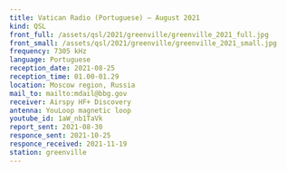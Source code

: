 ```yaml
---
title: Vatican Radio (Portuguese) — August 2021
kind: QSL
front_full: /assets/qsl/2021/greenville/greenville_2021_full.jpg
front_small: /assets/qsl/2021/greenville/greenville_2021_small.jpg
frequency: 7305 kHz
language: Portuguese
reception_date: 2021-08-25
reception_time: 01.00-01.29
location: Moscow region, Russia
mail_to: mailto:mdail@bbg.gov
receiver: Airspy HF+ Discovery
antenna: YouLoop magnetic loop
youtube_id: 1aW_nb1TaVk
report_sent: 2021-08-30
responce_sent: 2021-10-25
responce_received: 2021-11-19
station: greenville
---
```

